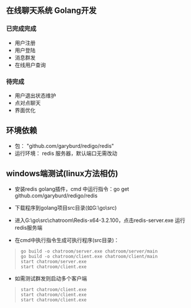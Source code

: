 ## 在线聊天系统 Golang开发

### 已完成完成

* 用户注册
* 用户登陆
* 消息群发
* 在线用户查询

### 待完成

* 用户退出状态维护
* 点对点聊天
* 界面优化

## 环境依赖

* 包： "github.com/garyburd/redigo/redis"
* 运行环境： redis 服务器，默认端口无需改动

## windows端测试(linux方法相仿)

* 安装redis golang插件，cmd 中运行指令：go get github.com/garyburd/redigo/redis

* 下载程序到golang项目src目录(如G:\go\src)

* 进入G:\go\src\chatroom\Redis-x64-3.2.100，点击redis-server.exe 运行redis服务端

* 在cmd中执行指令生成可执行程序(src目录)：
> `go build -o chatroom/server.exe chatroom/server/main`</br>
> `go build -o chatroom/client.exe chatroom/client/main`</br>
> `start chatroom/server.exe`</br>
> `start chatroom/client.exe`</br>

* 如需测试群发则启动多个客户端
> `start chatroom/client.exe`</br>
> `start chatroom/client.exe`</br>
> `start chatroom/client.exe`</br>